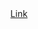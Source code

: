 <div align="center">
  <a href="https://velog.io/@abc3279/%EB%B9%84%EC%A0%91%EC%B4%89%EC%8B%9D-%EC%B2%B4%EC%98%A8%EA%B3%84-%EC%A0%9C%EC%9E%91">
    Link
  </a>
</div>
